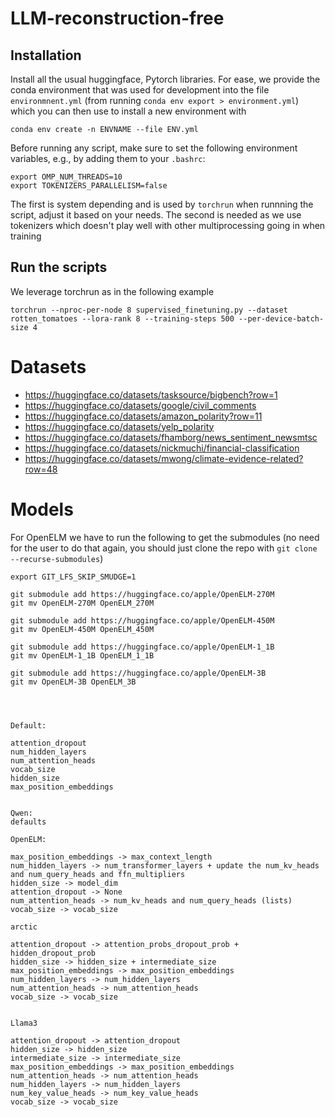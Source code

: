 # LLM-reconstruction-free

## Installation

Install all the usual huggingface, Pytorch libraries. For ease, we provide the conda environment that was used for development into the file `environmnent.yml` (from running `conda env export > environment.yml`) which you can then use to install a new environment with

```
conda env create -n ENVNAME --file ENV.yml
```

Before running any script, make sure to set the following environment variables, e.g., by adding them to your `.bashrc`:

```
export OMP_NUM_THREADS=10
export TOKENIZERS_PARALLELISM=false
```

The first is system depending and is used by `torchrun` when runnning the script, adjust it based on your needs. 
The second is needed as we use tokenizers which doesn't play well with other multiprocessing going in when training


## Run the scripts

We leverage torchrun as in the following example

```
torchrun --nproc-per-node 8 supervised_finetuning.py --dataset rotten_tomatoes --lora-rank 8 --training-steps 500 --per-device-batch-size 4
```


# Datasets
- https://huggingface.co/datasets/tasksource/bigbench?row=1
- https://huggingface.co/datasets/google/civil_comments
- https://huggingface.co/datasets/amazon_polarity?row=11
- https://huggingface.co/datasets/yelp_polarity
- https://huggingface.co/datasets/fhamborg/news_sentiment_newsmtsc
- https://huggingface.co/datasets/nickmuchi/financial-classification
- https://huggingface.co/datasets/mwong/climate-evidence-related?row=48


# Models

For OpenELM we have to run the following to get the submodules (no need for the user to do that again, you should just clone the repo with `git clone --recurse-submodules`)
```
export GIT_LFS_SKIP_SMUDGE=1 

git submodule add https://huggingface.co/apple/OpenELM-270M
git mv OpenELM-270M OpenELM_270M

git submodule add https://huggingface.co/apple/OpenELM-450M
git mv OpenELM-450M OpenELM_450M

git submodule add https://huggingface.co/apple/OpenELM-1_1B
git mv OpenELM-1_1B OpenELM_1_1B

git submodule add https://huggingface.co/apple/OpenELM-3B
git mv OpenELM-3B OpenELM_3B




Default:

attention_dropout
num_hidden_layers
num_attention_heads
vocab_size
hidden_size
max_position_embeddings


Qwen:
defaults

OpenELM:

max_position_embeddings -> max_context_length
num_hidden_layers -> num_transformer_layers + update the num_kv_heads and num_query_heads and ffn_multipliers
hidden_size -> model_dim
attention_dropout -> None
num_attention_heads -> num_kv_heads and num_query_heads (lists)
vocab_size -> vocab_size

arctic

attention_dropout -> attention_probs_dropout_prob + hidden_dropout_prob
hidden_size -> hidden_size + intermediate_size
max_position_embeddings -> max_position_embeddings
num_hidden_layers -> num_hidden_layers
num_attention_heads -> num_attention_heads
vocab_size -> vocab_size


Llama3

attention_dropout -> attention_dropout
hidden_size -> hidden_size
intermediate_size -> intermediate_size
max_position_embeddings -> max_position_embeddings
num_attention_heads -> num_attention_heads
num_hidden_layers -> num_hidden_layers
num_key_value_heads -> num_key_value_heads
vocab_size -> vocab_size

